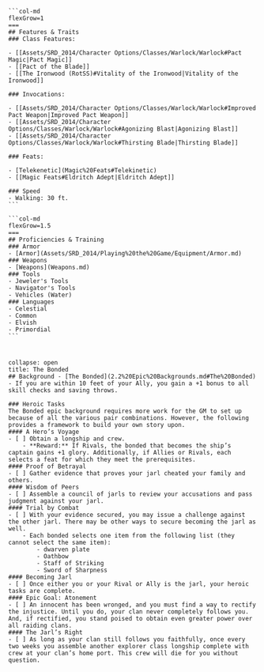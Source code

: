 
````col
```col-md
flexGrow=1
===
## Features & Traits
### Class Features:

- [[Assets/SRD_2014/Character Options/Classes/Warlock/Warlock#Pact Magic|Pact Magic]]
- [[Pact of the Blade]]
- [[The Ironwood (RotSS)#Vitality of the Ironwood|Vitality of the Ironwood]]

### Invocations:

- [[Assets/SRD_2014/Character Options/Classes/Warlock/Warlock#Improved Pact Weapon|Improved Pact Weapon]]
- [[Assets/SRD_2014/Character Options/Classes/Warlock/Warlock#Agonizing Blast|Agonizing Blast]]
- [[Assets/SRD_2014/Character Options/Classes/Warlock/Warlock#Thirsting Blade|Thirsting Blade]]

### Feats:

- [Telekenetic](Magic%20Feats#Telekinetic)
- [[Magic Feats#Eldritch Adept|Eldritch Adept]]

### Speed
- Walking: 30 ft. 
```

```col-md
flexGrow=1.5
===
## Proficiencies & Training
### Armor
- [Armor](Assets/SRD_2014/Playing%20the%20Game/Equipment/Armor.md)
### Weapons
- [Weapons](Weapons.md) 
### Tools
- Jeweler's Tools 
- Navigator's Tools 
- Vehicles (Water)
### Languages
- Celestial 
- Common 
- Elvish 
- Primordial 
```
````

# 
```ad-hint
collapse: open
title: The Bonded
## Background - [The Bonded](2.2%20Epic%20Backgrounds.md#The%20Bonded)
- If you are within 10 feet of your Ally, you gain a +1 bonus to all skill checks and saving throws.

### Heroic Tasks  
The Bonded epic background requires more work for the GM to set up because of all the various pair combinations. However, the following provides a framework to build your own story upon.
#### A Hero’s Voyage
- [ ] Obtain a longship and crew.  
	- **Reward:** If Rivals, the bonded that becomes the ship’s captain gains +1 glory. Additionally, if Allies or Rivals, each selects a feat for which they meet the prerequisites.
#### Proof of Betrayal
- [ ] Gather evidence that proves your jarl cheated your family and others.
#### Wisdom of Peers 
- [ ] Assemble a council of jarls to review your accusations and pass judgment against your jarl.
#### Trial by Combat
- [ ] With your evidence secured, you may issue a challenge against the other jarl. There may be other ways to secure becoming the jarl as well.
	- Each bonded selects one item from the following list (they cannot select the same item):  
		- dwarven plate  
		- Oathbow
		- Staff of Striking
		- Sword of Sharpness
#### Becoming Jarl
- [ ] Once either you or your Rival or Ally is the jarl, your heroic tasks are complete.
#### Epic Goal: Atonement 
- [ ] An innocent has been wronged, and you must find a way to rectify the injustice. Until you do, your clan never completely follows you. And, if rectified, you stand poised to obtain even greater power over all raiding clans.
#### The Jarl’s Right
- [ ] As long as your clan still follows you faithfully, once every two weeks you assemble another explorer class longship complete with crew at your clan’s home port. This crew will die for you without question.
```




